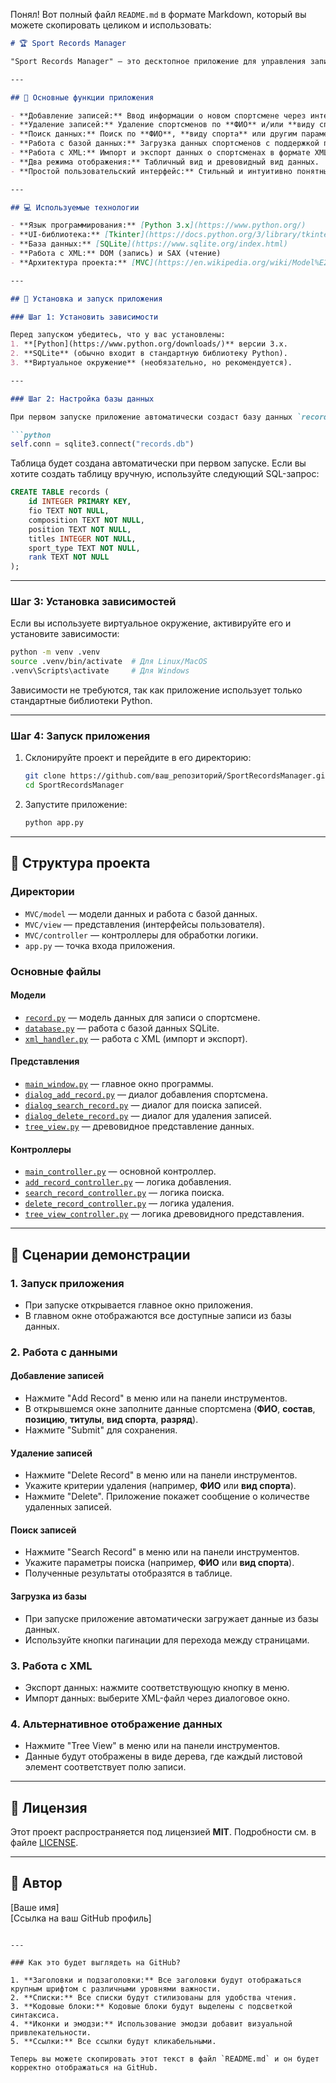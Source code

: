 Понял! Вот полный файл `README.md` в формате Markdown, который вы можете скопировать целиком и использовать:

```markdown
# 🏆 Sport Records Manager

"Sport Records Manager" — это десктопное приложение для управления записями о спортсменах. Приложение позволяет **добавлять**, **удалять**, **искать записи**, а также загружать данные из базы данных и экспортировать/импортировать их в формате XML. Оно реализовано в архитектуре **MVC** и использует **SQLite** в качестве базы данных.

---

## 🌟 Основные функции приложения

- **Добавление записей:** Ввод информации о новом спортсмене через интерфейс.
- **Удаление записей:** Удаление спортсменов по **ФИО** и/или **виду спорта**.
- **Поиск данных:** Поиск по **ФИО**, **виду спорта** или другим параметрам.
- **Работа с базой данных:** Загрузка данных спортсменов с поддержкой пагинации.
- **Работа с XML:** Импорт и экспорт данных о спортсменах в формате XML.
- **Два режима отображения:** Табличный вид и древовидный вид данных.
- **Простой пользовательский интерфейс:** Стильный и интуитивно понятный дизайн.

---

## 💻 Используемые технологии

- **Язык программирования:** [Python 3.x](https://www.python.org/)
- **UI-библиотека:** [Tkinter](https://docs.python.org/3/library/tkinter.html)
- **База данных:** [SQLite](https://www.sqlite.org/index.html)
- **Работа с XML:** DOM (запись) и SAX (чтение)
- **Архитектура проекта:** [MVC](https://en.wikipedia.org/wiki/Model%E2%80%93view%E2%80%93controller)

---

## 🚀 Установка и запуск приложения

### Шаг 1: Установить зависимости

Перед запуском убедитесь, что у вас установлены:
1. **[Python](https://www.python.org/downloads/)** версии 3.x.
2. **SQLite** (обычно входит в стандартную библиотеку Python).
3. **Виртуальное окружение** (необязательно, но рекомендуется).

---

### Шаг 2: Настройка базы данных

При первом запуске приложение автоматически создаст базу данных `records.db` в корневой директории проекта. Если вы хотите изменить имя базы данных, обновите строку подключения в файле `MVC/model/database.py`:

```python
self.conn = sqlite3.connect("records.db")
```

Таблица будет создана автоматически при первом запуске. Если вы хотите создать таблицу вручную, используйте следующий SQL-запрос:

```sql
CREATE TABLE records (
    id INTEGER PRIMARY KEY,
    fio TEXT NOT NULL,
    composition TEXT NOT NULL,
    position TEXT NOT NULL,
    titles INTEGER NOT NULL,
    sport_type TEXT NOT NULL,
    rank TEXT NOT NULL
);
```

---

### Шаг 3: Установка зависимостей

Если вы используете виртуальное окружение, активируйте его и установите зависимости:

```bash
python -m venv .venv
source .venv/bin/activate  # Для Linux/MacOS
.venv\Scripts\activate     # Для Windows
```

Зависимости не требуются, так как приложение использует только стандартные библиотеки Python.

---

### Шаг 4: Запуск приложения

1. Склонируйте проект и перейдите в его директорию:
   ```bash
   git clone https://github.com/ваш_репозиторий/SportRecordsManager.git
   cd SportRecordsManager
   ```
2. Запустите приложение:
   ```bash
   python app.py
   ```

---

## 📂 Структура проекта

### Директории

- `MVC/model` — модели данных и работа с базой данных.
- `MVC/view` — представления (интерфейсы пользователя).
- `MVC/controller` — контроллеры для обработки логики.
- `app.py` — точка входа приложения.

### Основные файлы

#### Модели
- [`record.py`](MVC/model/record.py) — модель данных для записи о спортсмене.
- [`database.py`](MVC/model/database.py) — работа с базой данных SQLite.
- [`xml_handler.py`](MVC/model/xml_handler.py) — работа с XML (импорт и экспорт).

#### Представления
- [`main_window.py`](MVC/view/main_window.py) — главное окно программы.
- [`dialog_add_record.py`](MVC/view/dialog_add_record.py) — диалог добавления спортсмена.
- [`dialog_search_record.py`](MVC/view/dialog_search_record.py) — диалог для поиска записей.
- [`dialog_delete_record.py`](MVC/view/dialog_delete_record.py) — диалог для удаления записей.
- [`tree_view.py`](MVC/view/tree_view.py) — древовидное представление данных.

#### Контроллеры
- [`main_controller.py`](MVC/controller/main_controller.py) — основной контроллер.
- [`add_record_controller.py`](MVC/controller/add_record_controller.py) — логика добавления.
- [`search_record_controller.py`](MVC/controller/search_record_controller.py) — логика поиска.
- [`delete_record_controller.py`](MVC/controller/delete_record_controller.py) — логика удаления.
- [`tree_view_controller.py`](MVC/controller/tree_view_controller.py) — логика древовидного представления.

---

## 🎯 Сценарии демонстрации

### 1. Запуск приложения
- При запуске открывается главное окно приложения.
- В главном окне отображаются все доступные записи из базы данных.

### 2. Работа с данными

#### Добавление записей
- Нажмите "Add Record" в меню или на панели инструментов.
- В открывшемся окне заполните данные спортсмена (**ФИО**, **состав**, **позицию**, **титулы**, **вид спорта**, **разряд**).
- Нажмите "Submit" для сохранения.

#### Удаление записей
- Нажмите "Delete Record" в меню или на панели инструментов.
- Укажите критерии удаления (например, **ФИО** или **вид спорта**).
- Нажмите "Delete". Приложение покажет сообщение о количестве удаленных записей.

#### Поиск записей
- Нажмите "Search Record" в меню или на панели инструментов.
- Укажите параметры поиска (например, **ФИО** или **вид спорта**).
- Полученные результаты отобразятся в таблице.

#### Загрузка из базы
- При запуске приложение автоматически загружает данные из базы данных.
- Используйте кнопки пагинации для перехода между страницами.

### 3. Работа с XML
- Экспорт данных: нажмите соответствующую кнопку в меню.
- Импорт данных: выберите XML-файл через диалоговое окно.

### 4. Альтернативное отображение данных
- Нажмите "Tree View" в меню или на панели инструментов.
- Данные будут отображены в виде дерева, где каждый листовой элемент соответствует полю записи.

---

## 📜 Лицензия

Этот проект распространяется под лицензией **MIT**. Подробности см. в файле [LICENSE](LICENSE).

---

## 👤 Автор

[Ваше имя]  
[Ссылка на ваш GitHub профиль]  
```

---

### Как это будет выглядеть на GitHub?

1. **Заголовки и подзаголовки:** Все заголовки будут отображаться крупным шрифтом с различными уровнями важности.
2. **Списки:** Все списки будут стилизованы для удобства чтения.
3. **Кодовые блоки:** Кодовые блоки будут выделены с подсветкой синтаксиса.
4. **Иконки и эмодзи:** Использование эмодзи добавит визуальной привлекательности.
5. **Ссылки:** Все ссылки будут кликабельными.

Теперь вы можете скопировать этот текст в файл `README.md` и он будет корректно отображаться на GitHub.
